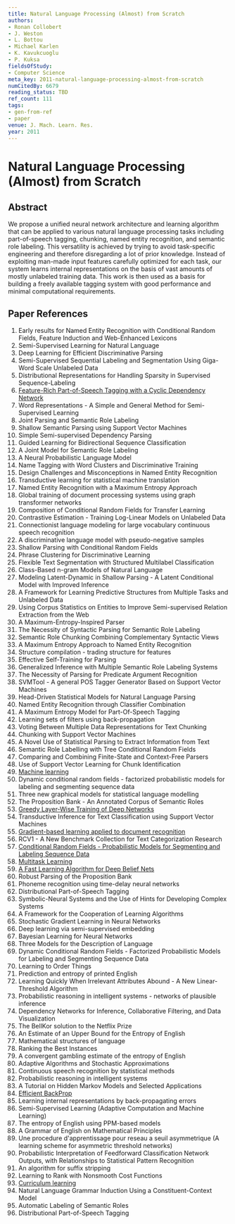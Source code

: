 ```yaml
---
title: Natural Language Processing (Almost) from Scratch
authors:
- Ronan Collobert
- J. Weston
- L. Bottou
- Michael Karlen
- K. Kavukcuoglu
- P. Kuksa
fieldsOfStudy:
- Computer Science
meta_key: 2011-natural-language-processing-almost-from-scratch
numCitedBy: 6679
reading_status: TBD
ref_count: 111
tags:
- gen-from-ref
- paper
venue: J. Mach. Learn. Res.
year: 2011
---
```


# Natural Language Processing (Almost) from Scratch

## Abstract

We propose a unified neural network architecture and learning algorithm that can be applied to various natural language processing tasks including part-of-speech tagging, chunking, named entity recognition, and semantic role labeling. This versatility is achieved by trying to avoid task-specific engineering and therefore disregarding a lot of prior knowledge. Instead of exploiting man-made input features carefully optimized for each task, our system learns internal representations on the basis of vast amounts of mostly unlabeled training data. This work is then used as a basis for building a freely available tagging system with good performance and minimal computational requirements.

## Paper References

1. Early results for Named Entity Recognition with Conditional Random Fields, Feature Induction and Web-Enhanced Lexicons
2. Semi-Supervised Learning for Natural Language
3. Deep Learning for Efficient Discriminative Parsing
4. Semi-Supervised Sequential Labeling and Segmentation Using Giga-Word Scale Unlabeled Data
5. Distributional Representations for Handling Sparsity in Supervised Sequence-Labeling
6. [Feature-Rich Part-of-Speech Tagging with a Cyclic Dependency Network](2003-feature-rich-part-of-speech-tagging-with-a-cyclic-dependency-network)
7. Word Representations - A Simple and General Method for Semi-Supervised Learning
8. Joint Parsing and Semantic Role Labeling
9. Shallow Semantic Parsing using Support Vector Machines
10. Simple Semi-supervised Dependency Parsing
11. Guided Learning for Bidirectional Sequence Classification
12. A Joint Model for Semantic Role Labeling
13. A Neural Probabilistic Language Model
14. Name Tagging with Word Clusters and Discriminative Training
15. Design Challenges and Misconceptions in Named Entity Recognition
16. Transductive learning for statistical machine translation
17. Named Entity Recognition with a Maximum Entropy Approach
18. Global training of document processing systems using graph transformer networks
19. Composition of Conditional Random Fields for Transfer Learning
20. Contrastive Estimation - Training Log-Linear Models on Unlabeled Data
21. Connectionist language modeling for large vocabulary continuous speech recognition
22. A discriminative language model with pseudo-negative samples
23. Shallow Parsing with Conditional Random Fields
24. Phrase Clustering for Discriminative Learning
25. Flexible Text Segmentation with Structured Multilabel Classification
26. Class-Based n-gram Models of Natural Language
27. Modeling Latent-Dynamic in Shallow Parsing - A Latent Conditional Model with Improved Inference
28. A Framework for Learning Predictive Structures from Multiple Tasks and Unlabeled Data
29. Using Corpus Statistics on Entities to Improve Semi-supervised Relation Extraction from the Web
30. A Maximum-Entropy-Inspired Parser
31. The Necessity of Syntactic Parsing for Semantic Role Labeling
32. Semantic Role Chunking Combining Complementary Syntactic Views
33. A Maximum Entropy Approach to Named Entity Recognition
34. Structure compilation - trading structure for features
35. Effective Self-Training for Parsing
36. Generalized Inference with Multiple Semantic Role Labeling Systems
37. The Necessity of Parsing for Predicate Argument Recognition
38. SVMTool - A general POS Tagger Generator Based on Support Vector Machines
39. Head-Driven Statistical Models for Natural Language Parsing
40. Named Entity Recognition through Classifier Combination
41. A Maximum Entropy Model for Part-Of-Speech Tagging
42. Learning sets of filters using back-propagation
43. Voting Between Multiple Data Representations for Text Chunking
44. Chunking with Support Vector Machines
45. A Novel Use of Statistical Parsing to Extract Information from Text
46. Semantic Role Labelling with Tree Conditional Random Fields
47. Comparing and Combining Finite-State and Context-Free Parsers
48. Use of Support Vector Learning for Chunk Identification
49. [Machine learning](1996-machine-learning)
50. Dynamic conditional random fields - factorized probabilistic models for labeling and segmenting sequence data
51. Three new graphical models for statistical language modelling
52. The Proposition Bank - An Annotated Corpus of Semantic Roles
53. [Greedy Layer-Wise Training of Deep Networks](2006-greedy-layer-wise-training-of-deep-networks)
54. Transductive Inference for Text Classification using Support Vector Machines
55. [Gradient-based learning applied to document recognition](1998-gradient-based-learning-applied-to-document-recognition)
56. RCV1 - A New Benchmark Collection for Text Categorization Research
57. [Conditional Random Fields - Probabilistic Models for Segmenting and Labeling Sequence Data](2001-conditional-random-fields-probabilistic-models-for-segmenting-and-labeling-sequence-data)
58. [Multitask Learning](2004-multitask-learning)
59. [A Fast Learning Algorithm for Deep Belief Nets](2006-a-fast-learning-algorithm-for-deep-belief-nets)
60. Robust Parsing of the Proposition Bank
61. Phoneme recognition using time-delay neural networks
62. Distributional Part-of-Speech Tagging
63. Symbolic-Neural Systems and the Use of Hints for Developing Complex Systems
64. A Framework for the Cooperation of Learning Algorithms
65. Stochastic Gradient Learning in Neural Networks
66. Deep learning via semi-supervised embedding
67. Bayesian Learning for Neural Networks
68. Three Models for the Description of Language
69. Dynamic Conditional Random Fields - Factorized Probabilistic Models for Labeling and Segmenting Sequence Data
70. Learning to Order Things
71. Prediction and entropy of printed English
72. Learning Quickly When Irrelevant Attributes Abound - A New Linear-Threshold Algorithm
73. Probabilistic reasoning in intelligent systems - networks of plausible inference
74. Dependency Networks for Inference, Collaborative Filtering, and Data Visualization
75. The BellKor solution to the Netflix Prize
76. An Estimate of an Upper Bound for the Entropy of English
77. Mathematical structures of language
78. Ranking the Best Instances
79. A convergent gambling estimate of the entropy of English
80. Adaptive Algorithms and Stochastic Approximations
81. Continuous speech recognition by statistical methods
82. Probabilistic reasoning in intelligent systems
83. A Tutorial on Hidden Markov Models and Selected Applications
84. [Efficient BackProp](2012-efficient-backprop)
85. Learning internal representations by back-propagating errors
86. Semi-Supervised Learning (Adaptive Computation and Machine Learning)
87. The entropy of English using PPM-based models
88. A Grammar of English on Mathematical Principles
89. Une procedure d'apprentissage pour reseau a seuil asymmetrique (A learning scheme for asymmetric threshold networks)
90. Probabilistic Interpretation of Feedforward Classification Network Outputs, with Relationships to Statistical Pattern Recognition
91. An algorithm for suffix stripping
92. Learning to Rank with Nonsmooth Cost Functions
93. [Curriculum learning](2009-curriculum-learning)
94. Natural Language Grammar Induction Using a Constituent-Context Model
95. Automatic Labeling of Semantic Roles
96. Distributional Part-of-Speech Tagging
